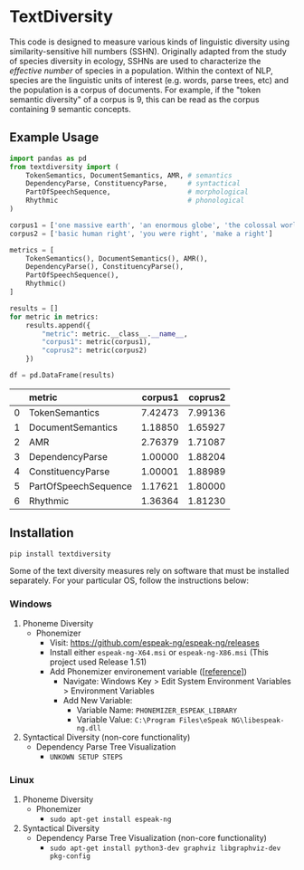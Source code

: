 # TextDiversity

This code is designed to measure various kinds of linguistic diversity using similarity-sensitive hill numbers (SSHN). Originally adapted from the study of species diversity in ecology, SSHNs are used to characterize the _effective number_ of species in a population. Within the context of NLP, species are the linguistic units of interest (e.g. words, parse trees, etc) and the population is a corpus of documents. For example, if the "token semantic diversity" of a corpus is 9, this can be read as the corpus containing 9 semantic concepts.   

## Example Usage

```python
import pandas as pd
from textdiversity import (
    TokenSemantics, DocumentSemantics, AMR, # semantics
    DependencyParse, ConstituencyParse,     # syntactical
    PartOfSpeechSequence,                   # morphological
    Rhythmic                                # phonological
)

corpus1 = ['one massive earth', 'an enormous globe', 'the colossal world'] # unique words
corpus2 = ['basic human right', 'you were right', 'make a right']          # lower unigram diversity

metrics = [
    TokenSemantics(), DocumentSemantics(), AMR(), 
    DependencyParse(), ConstituencyParse(), 
    PartOfSpeechSequence(), 
    Rhythmic()
]

results = []
for metric in metrics:
    results.append({
        "metric": metric.__class__.__name__,
        "corpus1": metric(corpus1),
        "coprus2": metric(corpus2)
    })

df = pd.DataFrame(results)
```

|    | metric               |   corpus1 |   coprus2 |
|---:|:---------------------|----------:|----------:|
|  0 | TokenSemantics       |   7.42473 |   7.99136 |
|  1 | DocumentSemantics    |   1.18850 |   1.65927 |
|  2 | AMR                  |   2.76379 |   1.71087 |
|  3 | DependencyParse      |   1.00000 |   1.88204 |
|  4 | ConstituencyParse    |   1.00001 |   1.88989 |
|  5 | PartOfSpeechSequence |   1.17621 |   1.80000 |
|  6 | Rhythmic             |   1.36364 |   1.81230 |

## Installation

```
pip install textdiversity
```

Some of the text diversity measures rely on software that must be installed separately. For your particular OS, follow the instructions below:

### Windows

1. Phoneme Diversity
   - Phonemizer
      - Visit: https://github.com/espeak-ng/espeak-ng/releases
      - Install either `espeak-ng-X64.msi` or `espeak-ng-X86.msi` (This project used Release 1.51)
      - Add Phonemizer environement variable ([[reference]](https://github.com/bootphon/phonemizer/issues/44))
         - Navigate: Windows Key > Edit System Environment Variables > Environment Variables
         - Add New Variable:
            - Variable Name: `PHONEMIZER_ESPEAK_LIBRARY`
            - Variable Value: `C:\Program Files\eSpeak NG\libespeak-ng.dll`
2. Syntactical Diversity (non-core functionality)
   - Dependency Parse Tree Visualization
      - `UNKOWN SETUP STEPS`

### Linux

1. Phoneme Diversity
   - Phonemizer
      - `sudo apt-get install espeak-ng`
2. Syntactical Diversity
   - Dependency Parse Tree Visualization (non-core functionality)
      - `sudo apt-get install python3-dev graphviz libgraphviz-dev pkg-config`
